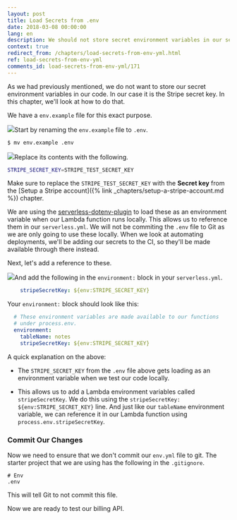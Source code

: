 ```yaml
---
layout: post
title: Load Secrets from .env
date: 2018-03-08 00:00:00
lang: en
description: We should not store secret environment variables in our serverless.yml. For this we will use a .env file that will not be checked into source control. This file will be loaded automatically using the serverless-dotenv-plugin.
context: true
redirect_from: /chapters/load-secrets-from-env-yml.html
ref: load-secrets-from-env-yml
comments_id: load-secrets-from-env-yml/171
---
```


As we had previously mentioned, we do not want to store our secret environment variables in our code. In our case it is the Stripe secret key. In this chapter, we'll look at how to do that.

We have a `env.example` file for this exact purpose.

<img class="code-marker" src="/assets/s.png" />Start by renaming the `env.example` file to `.env`.

``` bash
$ mv env.example .env
```

<img class="code-marker" src="/assets/s.png" />Replace its contents with the following.

``` bash
STRIPE_SECRET_KEY=STRIPE_TEST_SECRET_KEY
```

Make sure to replace the `STRIPE_TEST_SECRET_KEY` with the **Secret key** from the [Setup a Stripe account]({% link _chapters/setup-a-stripe-account.md %}) chapter.

We are using the [serverless-dotenv-plugin](https://github.com/colynb/serverless-dotenv-plugin) to load these as an environment variable when our Lambda function runs locally. This allows us to reference them in our `serverless.yml`. We will not be commiting the `.env` file to Git as we are only going to use these locally. When we look at automating deployments, we'll be adding our secrets to the CI, so they'll be made available through there instead.

Next, let's add a reference to these.

<img class="code-marker" src="/assets/s.png" />And add the following in the `environment:` block in your `serverless.yml`.

``` yml
    stripeSecretKey: ${env:STRIPE_SECRET_KEY}
```

Your `environment:` block should look like this:

``` yml
  # These environment variables are made available to our functions
  # under process.env.
  environment:
    tableName: notes
    stripeSecretKey: ${env:STRIPE_SECRET_KEY}
```

A quick explanation on the above:

- The `STRIPE_SECRET_KEY` from the `.env` file above gets loading as an environment variable when we test our code locally.

- This allows us to add a Lambda environment variables called `stripeSecretKey`. We do this using the `stripeSecretKey: ${env:STRIPE_SECRET_KEY}` line. And just like our `tableName` environment variable, we can reference it in our Lambda function using `process.env.stripeSecretKey`.

### Commit Our Changes

Now we need to ensure that we don't commit our `env.yml` file to git. The starter project that we are using has the following in the `.gitignore`.

```
# Env
.env
```

This will tell Git to not commit this file.

Now we are ready to test our billing API.
